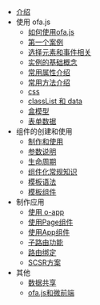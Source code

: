 - [介绍](./introduce.md)
- 使用 ofa.js
  - [如何使用ofa.js](./get-started/index.md)
  - [第一个案例](./get-started/hello-world.md)
  - [选择元素和事件相关](./get-started/elements-and-events.md)
  - [实例的基础概念](./get-started/basic-concept.md)
  - [常用属性介绍](./get-started/common-properties.md)
  - [常用方法介绍](./get-started/common-function.md)
  - [css](./get-started/css.md)
  - [classList 和 data](./get-started/classlist-and-data.md)
  - [盒模型](./get-started/box-model.md)
  - [表单数据](./get-started/formdata.md)
- 组件的创建和使用
  - [制作和使用](./create-component/index.md)
  - [参数说明](./create-component/parameter-description.md)
  - [生命周期](./create-component/life-cycle.md)
  - [组件化常规知识](./create-component/web-components.md)
  - [模板语法](./create-component/template-syntax.md)
  - [模板组件](./create-component/template-component.md)
- 制作应用
  - [使用 o-app](./create-app/index.md)
  - [使用Page组件](./create-app/page.md)
  - [使用App组件](./create-app/app.md)
  - [子路由功能](./create-app/subrouting.md)
  - [路由绑定](./create-app/o-router.md)
  - [SCSR方案](./create-app/scsr.md)
- 其他
  - [数据共享](./others/data-sharing.md)
  - [ofa.js和微前端](./others/about-micro-frontend.md)